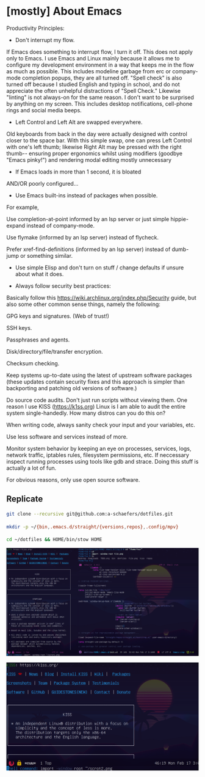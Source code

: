 # [mostly] About Emacs

Productivity Principles:

- Don't interrupt my flow.

If Emacs does something to interrupt flow, I turn it off. This does not apply only to Emacs. I use Emacs and Linux mainly because it allows me to configure my development environment in a way that keeps me in the flow as much as possible. This includes modeline garbage from erc or company-mode completion popups, they are all turned off. "Spell check" is also turned off because I studied English and typing in school, and do not appreciate the often unhelpful distractions of "Spell Check." Likewise "linting" is not always-on for the same reason. I don't want to be surprised by anything on my screen. This includes desktop notifications, cell-phone rings and social media beeps.

- Left Control and Left Alt are swapped everywhere.

Old keyboards from back in the day were actually designed with control closer to the space bar. With this simple swap, one can press Left Control with one's left thumb; likewise Right Alt may be pressed with the right thumb-- ensuring proper ergonomics whilst using modifiers (goodbye "Emacs pinky!") and rendering modal editing mostly unnecessary

- If Emacs loads in more than 1 second, it is bloated

AND/OR poorly configured...

- Use Emacs built-ins instead of packages when possible.

For example,

Use completion-at-point informed by an lsp server or just simple hippie-expand instead of company-mode.

Use flymake (informed by an lsp server) instead of flycheck.

Prefer xref-find-definitions (informed by an lsp server) instead of dumb-jump or something similar.

- Use simple Elisp and don't turn on stuff / change defaults if unsure about what it does.

- Always follow security best practices:

Basically follow this https://wiki.archlinux.org/index.php/Security guide, but also some other common sense things, namely the following:

GPG keys and signatures. (Web of trust!)

SSH keys.

Passphrases and agents.

Disk/directory/file/transfer encryption.

Checksum checking.

Keep systems up-to-date using the latest of upstream software packages (these updates contain security fixes and this approach is simpler than backporting and patching old versions of software.)

Do source code audits. Don't just run scripts without viewing them. One reason I use KISS (https://k1ss.org) Linux is I am able to audit the entire system single-handedly. How many distros can you do this on?

When writing code, always sanity check your input and your variables, etc.

Use less software and services instead of more.

Monitor system behavior by keeping an eye on processes, services, logs, network traffic, iptables rules, filesystem permissions, etc. If neccessary inspect running processes using tools like gdb and strace. Doing this stuff is actually a lot of fun.

For obvious reasons, only use open source software.

## Replicate
```bash
git clone --recursive git@github.com:a-schaefers/dotfiles.git

mkdir -p ~/{bin,.emacs.d/straight/{versions,repos},.config/mpv}

cd ~/dotfiles && HOME/bin/stow HOME
```

![scrot](scrot1.png)

![scrot](scrot2.png)
